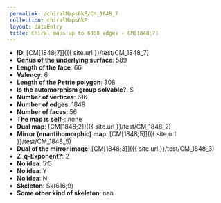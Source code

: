 ```yaml
--- 
 permalink: /chiralMaps6kE/CM_1848_7 
 collection: chiralMaps6kE
 layout: dataEntry
 title: Chiral maps up to 6000 edges - CM[1848;7]
---
```


- **ID**: [CM[1848;7]]({{ site.url }}/test/CM_1848_7)
- **Genus of the underlying surface**: 589
- **Length of the face**: 66
- **Valency**: 6
- **Length of the Petrie polygon**: 308
- **Is the automorphism group solvable?**: S
- **Number of vertices**: 616
- **Number of edges**: 1848
- **Number of faces**: 56
- **The map is self-**: none
- **Dual map**: [CM[1848;2]]({{ site.url }}/test/CM_1848_2)
- **Mirror (enantihomorphic) map**: [CM[1848;5]]({{ site.url }}/test/CM_1848_5)
- **Dual of the mirror image**: [CM[1848;3]]({{ site.url }}/test/CM_1848_3)
- **Z_q-Exponent?**: 2
- **No idea**:  5:5
- **No idea**: Y
- **No idea**: N
- **Skeleton**: Sk(616;9)
- **Some other kind of skeleton**: nan

